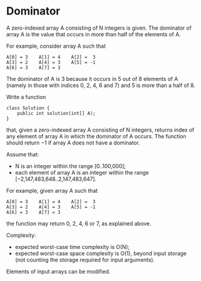 Dominator
==

A zero-indexed array A consisting of N integers is given. The dominator of array A is the value that occurs in more than half of the elements of A.

For example, consider array A such that
```
A[0] = 3    A[1] = 4    A[2] =  3
A[3] = 2    A[4] = 3    A[5] = -1
A[6] = 3    A[7] = 3
```

The dominator of A is 3 because it occurs in 5 out of 8 elements of A (namely in those with indices 0, 2, 4, 6 and 7) and 5 is more than a half of 8.

Write a function
```
class Solution {
    public int solution(int[] A);
}
```
that, given a zero-indexed array A consisting of N integers, returns index of any element of array A in which the dominator of A occurs. The function should return −1 if array A does not have a dominator.

Assume that:
* N is an integer within the range [0..100,000];
* each element of array A is an integer within the range [−2,147,483,648..2,147,483,647].

For example, given array A such that
```
A[0] = 3    A[1] = 4    A[2] =  3
A[3] = 2    A[4] = 3    A[5] = -1
A[6] = 3    A[7] = 3
```
the function may return 0, 2, 4, 6 or 7, as explained above.

Complexity:
* expected worst-case time complexity is O(N);
* expected worst-case space complexity is O(1), beyond input storage (not counting the storage required for input arguments).

Elements of input arrays can be modified.